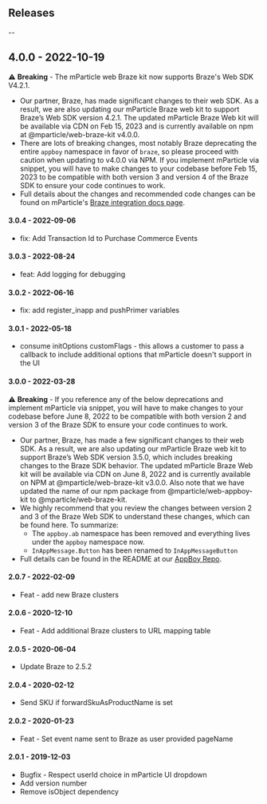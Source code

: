 ## Releases

--

## 4.0.0 - 2022-10-19

⚠️ **Breaking** - The mParticle web Braze kit now supports Braze's Web SDK V4.2.1.  
* Our partner, Braze, has made significant changes to their web SDK.  As a result, we are also updating our mParticle Braze web kit to support Braze’s Web SDK version 4.2.1.  The updated mParticle Braze Web kit will be available via CDN on Feb 15, 2023 and is currently available on npm at @mparticle/web-braze-kit v4.0.0.  
* There are lots of breaking changes, most notably Braze deprecating the entire `appboy` namespace in favor of `braze`, so please proceed with caution when updating to v4.0.0 via NPM.  If you implement mParticle via snippet, you will have to make changes to your codebase before Feb 15, 2023 to be compatible with both version 3 and version 4 of the Braze SDK to ensure your code continues to work.
* Full details about the changes and recommended code changes can be found on mParticle's [Braze integration docs page](https://docs.mparticle.com/integrations/braze/event).

#### 3.0.4 - 2022-09-06
-   fix: Add Transaction Id to Purchase Commerce Events

#### 3.0.3 - 2022-08-24
-   feat: Add logging for debugging

#### 3.0.2 - 2022-06-16
-   fix: add register_inapp and pushPrimer variables

#### 3.0.1 - 2022-05-18

-   consume initOptions customFlags - this allows a customer to pass a callback to include additional options that mParticle doesn't support in the UI

#### 3.0.0 - 2022-03-28

⚠️ **Breaking** - If you reference any of the below deprecations and implement mParticle via snippet, you will have to make changes to your codebase before June 8, 2022 to be compatible with both version 2 and version 3 of the Braze SDK to ensure your code continues to work.
* Our partner, Braze, has made a few significant changes to their web SDK.  As a result, we are also updating our mParticle Braze web kit to support Braze’s Web SDK version 3.5.0, which includes breaking changes to the Braze SDK behavior.  The updated mParticle Braze Web kit will be available via CDN on June 8, 2022 and is currently available on NPM at @mparticle/web-braze-kit v3.0.0.  Also note that we have updated the name of our npm package from @mparticle/web-appboy-kit to @mparticle/web-braze-kit.
* We highly recommend that you review the changes between version 2 and 3 of the Braze Web SDK to understand these changes, which can be found here.  To summarize:
  * The `appboy.ab` namespace has been removed and everything lives under the `appboy` namespace now.
  * `InAppMessage.Button` has been renamed to `InAppMessageButton`
* Full details can be found in the README at our [AppBoy Repo](https://github.com/mparticle-integrations/mparticle-javascript-integration-appboy#readme).

#### 2.0.7 - 2022-02-09

-   Feat - add new Braze clusters

#### 2.0.6 - 2020-12-10

-   Feat - Add additional Braze clusters to URL mapping table

#### 2.0.5 - 2020-06-04

-   Update Braze to 2.5.2

#### 2.0.4 - 2020-02-12

-   Send SKU if forwardSkuAsProductName is set

#### 2.0.2 - 2020-01-23

-   Feat - Set event name sent to Braze as user provided pageName

#### 2.0.1 - 2019-12-03

-   Bugfix - Respect userId choice in mParticle UI dropdown
-   Add version number
-   Remove isObject dependency
